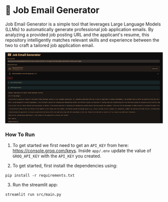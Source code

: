 # 📧 Job Email Generator

Job Email Generator is a simple tool that leverages Large Language Models (LLMs) to automatically generate professional job application emails. By analyzing a provided job posting URL and the applicant's resume, this repository intelligently matches relevant skills and experience between the two to craft a tailored job application email.

![generator_example](assets/example.png)

### How To Run

1. To get started we first need to get an `API_KEY` from here: https://console.groq.com/keys. Inside `app/.env` update the value of `GROQ_API_KEY` with the `API_KEY` you created.

2. To get started, first install the dependencies using:
```shell
pip install -r requirements.txt
```

3. Run the streamlit app:

```shell
streamlit run src/main.py
```

